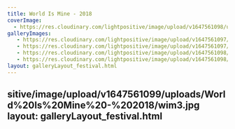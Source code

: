 ```yaml
---
title: World Is Mine - 2018
coverImage:
  - https://res.cloudinary.com/lightpositive/image/upload/v1647561098/uploads/World%20Is%20Mine%20-%202018/wim.jpg
galleryImages:
   - https://res.cloudinary.com/lightpositive/image/upload/v1647561097/uploads/World%20Is%20Mine%20-%202018/wim4.jpg
   - https://res.cloudinary.com/lightpositive/image/upload/v1647561097/uploads/World%20Is%20Mine%20-%202018/wim2.jpg
   - https://res.cloudinary.com/lightpositive/image/upload/v1647561098/uploads/World%20Is%20Mine%20-%202018/wim1.jpg
   - https://res.cloudinary.com/lightpositive/image/upload/v1647561098/uploads/World%20Is%20Mine%20-%202018/wim.jpg
layout: galleryLayout_festival.html
---
```

sitive/image/upload/v1647561099/uploads/World%20Is%20Mine%20-%202018/wim3.jpg
layout: galleryLayout_festival.html
---
